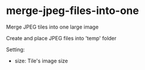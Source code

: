 # merge-jpeg-files-into-one
Merge JPEG tiles into one large image

Create and place JPEG files into 'temp' folder

Setting:
- size: Tile's image size
